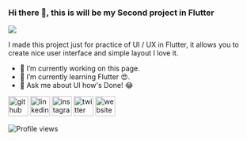 ### Hi there 👋, this is will be my Second project in Flutter
![](https://github.com/ahmed07yousuf/T-shirt-Store/blob/main/assets/images/banner.png)

I made this project just for practice of UI / UX in Flutter, it allows you to create nice user interface and simple layout I love it.

- 🔭 I’m currently working on this page. 
- 🌱 I’m currently learning Flutter 😍. 
- 💬 Ask me about UI how's Done! 😂 


[<img src='https://cdn.jsdelivr.net/npm/simple-icons@3.0.1/icons/github.svg' alt='github' height='40'>](https://github.com/ahmed07yousuf)  [<img src='https://cdn.jsdelivr.net/npm/simple-icons@3.0.1/icons/linkedin.svg' alt='linkedin' height='40'>](https://www.linkedin.com/in/https://www.linkedin.com/in/ahmad-yousuf/)  [<img src='https://cdn.jsdelivr.net/npm/simple-icons@3.0.1/icons/instagram.svg' alt='instagram' height='40'>](https://www.instagram.com/https://www.instagram.com/ahmad07yousuf/)  [<img src='https://cdn.jsdelivr.net/npm/simple-icons@3.0.1/icons/twitter.svg' alt='twitter' height='40'>](https://twitter.com/https://twitter.com/ahmad07yousuf)  [<img src='https://cdn.jsdelivr.net/npm/simple-icons@3.0.1/icons/icloud.svg' alt='website' height='40'>](https://ahmed-yousuf.com)  

![Profile views](https://gpvc.arturio.dev/ahmed07yousuf)  
